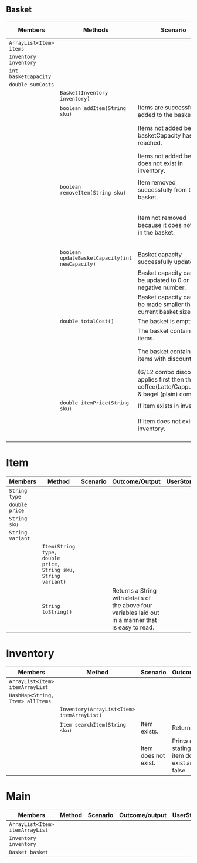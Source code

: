 ## Basket

| Members                 | Methods                                         | Scenario                                                                                     | Outcome/Output                                                                      | User story |
|-------------------------|-------------------------------------------------|----------------------------------------------------------------------------------------------|-------------------------------------------------------------------------------------|------------|
| `ArrayList<Item> items` |                                                 |                                                                                              |                                                                                     |            |
| `Inventory inventory`   |                                                 |                                                                                              |                                                                                     |            |
| `int basketCapacity`    |                                                 |                                                                                              |                                                                                     |            |
| `double sumCosts`       |                                                 |                                                                                              |                                                                                     |            |
|                         | `Basket(Inventory inventory)`                   |                                                                                              |                                                                                     |            |
|                         | `boolean addItem(String sku)`                   | Items are successfully added to the basket.                                                  | Return true.                                                                        | 1 + 8      |
|                         |                                                 | Items not added because basketCapacity has been reached.                                     | Print message stating basket is full and return false.                              | 1 + 3      |
|                         |                                                 | Items not added because does not exist in inventory.                                         | Print message item does not exist return false.                                     | 10         |
|                         |                                                 |                                                                                              |                                                                                     |            |
|                         | `boolean removeItem(String sku)`                | Item removed successfully from the basket.                                                   | Return true.                                                                        | 2          |
|                         |                                                 | Item not removed because it does not exist in the basket.                                    | Print message stating that the bagel does not exist in the basket and return false. | 2 + 5      |
|                         | `boolean updateBasketCapacity(int newCapacity)` | Basket capacity successfully updated.                                                        | Return true.                                                                        | 4          |
|                         |                                                 | Basket capacity cannot be updated to 0 or negative number.                                   | Print error message + return false.                                                 | 4          |
|                         |                                                 | Basket capacity cannot be made smaller than current basket size.                             | Print error message + return false.                                                 | 4          |
|                         | `double totalCost()`                            | The basket is empty.                                                                         | Return 0.00.                                                                        | 6          |
|                         |                                                 | The basket contains items.                                                                   | Return total costs.                                                                 | 6          |
|                         |                                                 | The basket contains items with discount                                                      | Return total costs includes discount.                                               |            |
|                         |                                                 | (6/12 combo discount applies first then the coffee(Latte/Cappuccino) & bagel (plain) combo.) |                                                                                     |            |(
|                         | `double itemPrice(String sku)`                  | If item exists in inventory.                                                                 | Return price.                                                                       | 7 + 9      |
|                         |                                                 | If item does not exist in inventory.                                                         | Print item does not exist Return 0.00.                                              | 7 + 9      |
|                         |                                                 |                                                                                              |                                                                                     |            |
|                         |                                                 |                                                                                              |                                                                                     |            |


# Item

| Members          | Method                                                         | Scenario | Outcome/Output                                                                                       | UserStory |
|------------------|----------------------------------------------------------------|----------|------------------------------------------------------------------------------------------------------|-----------|
| `String type`    |                                                                |          |                                                                                                      |           |
| `double price`   |                                                                |          |                                                                                                      |           |
| `String sku`     |                                                                |          |                                                                                                      |           |
| `String variant` |                                                                |          |                                                                                                      |           |
|                  | `Item(String type, double price, String sku, String variant)`  |          |                                                                                                      |           |
|                  | `String toString()`                                            |          | Returns a String with details of the above four variables laid out in a manner that is easy to read. |           |


# Inventory

| Members                          | Method                                      | Scenario             | Outcome/Output                                                           | UserStory |
|----------------------------------|---------------------------------------------|----------------------|--------------------------------------------------------------------------|-----------|
| `ArrayList<Item> itemArrayList`  |                                             |                      |                                                                          |           |
| `HashMap<String, Item> allItems` |                                             |                      |                                                                          |           |
|                                  | `Inventory(ArrayList<Item> itemArrayList)`  |                      |                                                                          |           |
|                                  | `Item searchItem(String sku)`               | Item exists.         | Returns true.                                                            |           |
|                                  |                                             | Item does not exist. | Prints a message stating that the item does not exist and returns false. |           |

# Main

| Members                         | Method | Scenario | Outcome/output | UserStory |
|---------------------------------|--------|----------|----------------|-----------|
| `ArrayList<Item> itemArrayList` |        |          |                |           |
| `Inventory inventory`           |        |          |                |           |
| `Basket basket`                 |        |          |                |           |
